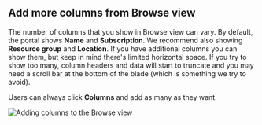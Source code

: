 
<tags
    ms.service="portalfx"
    ms.workload="portalfx"
    ms.tgt_pltfrm="portalfx"
    ms.devlang="portalfx"
    ms.topic="get-started-article"
    ms.date="07/23/2015" 
    ms.author="mattshel"/> 

## Add more columns from Browse view ##

The number of columns that you show in Browse view can vary. By default, the portal shows **Name** and **Subscription**. We recommend also showing **Resource group** and **Location**. If you have additional columns you can show them, but keep in mind there's limited horizontal space. If you try to show too many, column headers and data will start to truncate and you may need a scroll bar at the bottom of the blade (which is something we try to avoid).

Users can always click **Columns** and add as many as they want.

![Adding columns to the Browse view][Column_chooser]

[Column_chooser]: ../media/portalfx-ux-add-columns/column_chooser.png